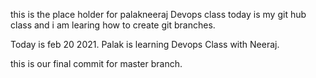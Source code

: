 this is the place holder for palakneeraj Devops class
today is my git hub class and i am learing how to create git branches.

Today is feb 20 2021. Palak is learning Devops Class with Neeraj.

this is our final commit for master branch.
